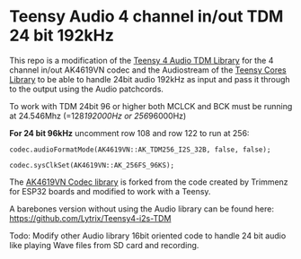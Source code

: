 # Teensy Audio 4 channel in/out TDM 24 bit 192kHz

This repo is a modification of the [Teensy 4 Audio TDM Library](http://github.com/paulstoffregen/audio) for the 4 channel in/out AK4619VN codec and the Audiostream of the [Teensy Cores Library](https://github.com/PaulStoffregen/cores/tree/master/teensy4) to be able to handle 24bit audio 192kHz as input and pass it through to the output using the Audio patchcords.

To work with TDM 24bit 96 or higher both MCLCK and BCK must be running at 24.546Mhz (=128*192000Hz or 256*96000Hz) 

**For 24 bit 96kHz**
uncomment row 108 and row 122 to run at 256: 
```
codec.audioFormatMode(AK4619VN::AK_TDM256_I2S_32B, false, false);

codec.sysClkSet(AK4619VN::AK_256FS_96KS);
```

The [AK4619VN Codec library](https://github.com/Lytrix/ak4619vn) is forked from the code created by Trimmenz for ESP32 boards and modified to work with a Teensy.

A barebones version without using the Audio library can be found here:
https://github.com/Lytrix/Teensy4-i2s-TDM

Todo:
Modify other Audio library 16bit oriented code to handle 24 bit audio like playing Wave files from SD card and recording.
